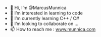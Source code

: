 - 👋 Hi, I’m @MarcusMunnica
- 👀 I’m interested in learning to code
- 🌱 I’m currently learning C++ / C#
- 💞️ I’m looking to collaborate on ...
- 📫 How to reach me : www.munnica.com

<!---
MarcusMunnica/MarcusMunnica is a ✨ special ✨ repository because its `README.md` (this file) appears on your GitHub profile.
You can click the Preview link to take a look at your changes.
--->
